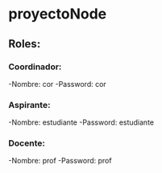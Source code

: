 # proyectoNode

## Roles:
### Coordinador:
-Nombre: cor
-Password: cor

### Aspirante:
-Nombre: estudiante
-Password: estudiante

### Docente:
-Nombre: prof
-Password: prof
